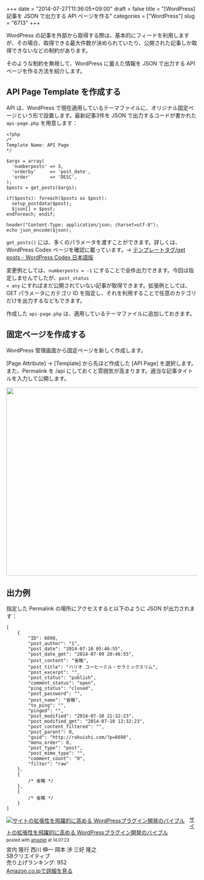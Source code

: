 +++
date = "2014-07-27T11:36:05+09:00"
draft = false
title = "[WordPress] 記事を JSON で出力する API ページを作る"
categories = ["WordPress"]
slug = "6713"
+++

WordPress の記事を外部から取得する際は、基本的にフィードを利用しますが、その場合、取得できる最大件数が決められていたり、公開された記事しか取得できないなどの制約があります。

そのような制約を無視して、WordPress に蓄えた情報を JSON で出力する API ページを作る方法を紹介します。

<h2>API Page Template を作成する</h2>

API は、WordPress で現在適用しているテーマファイルに、オリジナル固定ページという形で設置します。最新記事3件を JSON で出力するコードが書かれた <code>api-page.php</code> を用意します：

<pre><code>&lt;?php
/*
Template Name: API Page
*/

$args = array(
  'numberposts' => 3,
  'orderby'     => 'post_date',
  'order'       => 'DESC',
);
$posts = get_posts($args);

if($posts): foreach($posts as $post):
  setup_postdata($post);
  $json[] = $post;
endforeach; endif;

header("Content-Type: application/json; charset=utf-8");
echo json_encode($json);
</code></pre>

<code>get_posts()</code> には、多くのパラメータを渡すことができます。詳しくは、WordPress Codex ページを確認に載っています。&rarr; <a href="http://wpdocs.sourceforge.jp/%E3%83%86%E3%83%B3%E3%83%97%E3%83%AC%E3%83%BC%E3%83%88%E3%82%BF%E3%82%B0/get_posts" target="_blank">テンプレートタグ/get posts - WordPress Codex 日本語版</a>

変更例としては、<code>numberposts = -1</code> にすることで全件出力できます。今回は指定しませんでしたが、<code>post_status = any</code> にすればまだ公開されていない記事が取得できます。拡張例としては、GET パラメータにカテゴリ ID を指定し、それを利用することで任意のカテゴリだけを出力するなどもできます。

作成した <code>api-page.php</code> は、適用しているテーマファイルに追加しておきます。

<h2>固定ページを作成する</h2>

WordPress 管理画面から固定ページを新しく作成します。

[Page Attribute] → [Template] から先ほど作成した [API Page] を選択します。また、Permalink を /api にしておくと雰囲気が高まります。適当な記事タイトルを入力して公開します。

<img class="align-center" src="/images/2014/07/6713_1.png" border="0" width="768" height="496" />

<h2>出力例</h2>

指定した Permalink の場所にアクセスすると以下のように JSON が出力されます：

<pre><code>[
    {
        "ID": 6698,
        "post_author": "1",
        "post_date": "2014-07-10 05:46:55",
        "post_date_gmt": "2014-07-09 20:46:55",
        "post_content": "省略",
        "post_title": "ハリオ コーヒーミル・セラミックスリム",
        "post_excerpt": "",
        "post_status": "publish",
        "comment_status": "open",
        "ping_status": "closed",
        "post_password": "",
        "post_name": "省略",
        "to_ping": "",
        "pinged": "",
        "post_modified": "2014-07-10 21:32:23",
        "post_modified_gmt": "2014-07-10 12:32:23",
        "post_content_filtered": "",
        "post_parent": 0,
        "guid": "http://rakuishi.com/?p=6698",
        "menu_order": 0,
        "post_type": "post",
        "post_mime_type": "",
        "comment_count": "0",
        "filter": "raw"
    },
    {
        /* 省略 */
    },
    {
        /* 省略 */
    }
]
</code></pre>


<div class="amazlet-box" style="margin-bottom:0px;"><div class="amazlet-image" style="float:left;margin:0px 12px 1px 0px;"><a href="http://www.amazon.co.jp/exec/obidos/ASIN/4797373520/rakuishi-22/ref=nosim/" name="amazletlink" target="_blank"><img src="http://ecx.images-amazon.com/images/I/51CKENT4umL._SL160_.jpg" alt="サイトの拡張性を飛躍的に高める WordPressプラグイン開発のバイブル" style="border: none;" /></a></div><div class="amazlet-info" style="line-height:120%; margin-bottom: 10px"><div class="amazlet-name" style="margin-bottom:10px;line-height:120%"><a href="http://www.amazon.co.jp/exec/obidos/ASIN/4797373520/rakuishi-22/ref=nosim/" name="amazletlink" target="_blank">サイトの拡張性を飛躍的に高める WordPressプラグイン開発のバイブル</a><div class="amazlet-powered-date" style="font-size:80%;margin-top:5px;line-height:120%">posted with <a href="http://www.amazlet.com/" title="amazlet" target="_blank">amazlet</a> at 14.07.23</div></div><div class="amazlet-detail">宮内 隆行 西川 伸一 岡本 渉 三好 隆之 <br />SBクリエイティブ <br />売り上げランキング: 952<br /></div><div class="amazlet-sub-info" style="float: left;"><div class="amazlet-link" style="margin-top: 5px"><a href="http://www.amazon.co.jp/exec/obidos/ASIN/4797373520/rakuishi-22/ref=nosim/" name="amazletlink" target="_blank">Amazon.co.jpで詳細を見る</a></div></div></div><div class="amazlet-footer" style="clear: left"></div></div>
